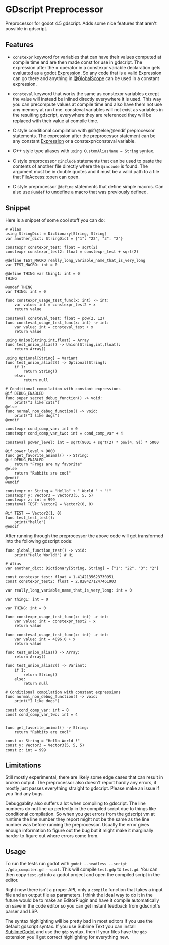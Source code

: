 # GDscript Preprocessor

Preprocessor for godot 4.5 gdscript. Adds some nice features that aren't possible in gdscript.

## Features

- `constexpr` keyword for variables that can have their values computed at compile time and are then made const for use in gdscript.
	The expression after the = operator in a constexpr variable declaration gets evaluated as a godot [Expression](https://docs.godotengine.org/en/stable/classes/class_expression.html).
	So any code that is a valid Expression can go there and anything in [@GlobalScope](https://docs.godotengine.org/en/stable/classes/class_%40globalscope.html) can be used in a constant expression.

- `consteval` keyword that works the same as constexpr variables except the value will instead be inlined directly everywhere it is used.
	This way you can precompute values at compile time and also have them not use any memory at run time.
	consteval variables will not exist as variables in the resulting gdscript, everywhere they are referenced they will be replaced with their value at compile time.

- C style conditional compilation with @if/@else/@endif preprocessor statements. The expression after the preprocessor statement can be any constant [Expression](https://docs.godotengine.org/en/stable/classes/class_expression.html) or a constexpr/consteval variable.

- C++ style type aliases with `using CustomAliasName = String` syntax.

- C style preprocessor `@include` statements that can be used to paste the contents of another file directly where the `@include` is found. The argument must be in double quotes and it must be a valid path to a file that FileAccess::open can open.

- C style preprocessor `@define` statements that define simple macros. Can also use `@undef` to undefine a macro that was previously defined.


## Snippet

Here is a snippet of some cool stuff you can do:


```gdscript
# Alias
using StringDict = Dictionary[String, String]
var another_dict: StringDict = {"1": "22", "3": "2"}

constexpr constexpr_test: float = sqrt(2)
constexpr constexpr_test2: float = constexpr_test + sqrt(2)

@define TEST_MACRO really_long_variable_name_that_is_very_long
var TEST_MACRO: int = 0

@define THING var thing1: int = 0
THING

@undef THING
var THING: int = 0

func constexpr_usage_test_func(x: int) -> int:
	var value: int = constexpr_test2 + x
	return value

consteval consteval_test: float = pow(2, 12)
func consteval_usage_test_func(x: int) -> int:
	var value: int = consteval_test + x
	return value

using Union[String,int,float] = Array
func test_union_alias() -> Union[String,int,float]:
	return Array()

using Optional[String] = Variant
func test_union_alias2() -> Optional[String]:
	if 1:
		return String()
	else:
		return null

# Conditional compilation with constant expressions
@if DEBUG_ENABLED
func super_secret_debug_function() -> void:
	print("I like cats")
@else
func normal_non_debug_function() -> void:
	print("I like dogs")
@endif

constexpr cond_comp_var: int = 0
constexpr cond_comp_var_two: int = cond_comp_var + 4

consteval power_level: int = sqrt(9001 + sqrt(2) * pow(4, 9)) * 5000

@if power_level > 9000
func get_favorite_animal() -> String:
@if DEBUG_ENABLED
	return "Frogs are my favorite"
@else
	return "Rabbits are cool"
@endif
@endif

constexpr x: String = "Hello" + " World " + "!"
constexpr y: Vector3 = Vector3(5, 5, 5)
constexpr z: int = 999
consteval TEST: Vector2 = Vector2(0, 0)

@if TEST == Vector2(1, 0)
func test_test_test():
	print("hello")
@endif
```

After running through the preprocessor the above code will get transformed into the following gdscript code:

```gdscript
func global_function_test() -> void:
	print("Hello World!") # Hi

# Alias
var another_dict: Dictionary[String, String] = {"1": "22", "3": "2"}

const constexpr_test: float = 1.4142135623730951
const constexpr_test2: float = 2.8284271247461903

var really_long_variable_name_that_is_very_long: int = 0

var thing1: int = 0

var THING: int = 0

func constexpr_usage_test_func(x: int) -> int:
	var value: int = constexpr_test2 + x
	return value

func consteval_usage_test_func(x: int) -> int:
	var value: int = 4096.0 + x
	return value

func test_union_alias() -> Array:
	return Array()

func test_union_alias2() -> Variant:
	if 1:
		return String()
	else:
		return null

# Conditional compilation with constant expressions
func normal_non_debug_function() -> void:
	print("I like dogs")

const cond_comp_var: int = 0
const cond_comp_var_two: int = 4


func get_favorite_animal() -> String:
	return "Rabbits are cool"

const x: String = "Hello World !"
const y: Vector3 = Vector3(5, 5, 5)
const z: int = 999
```

## Limitations

Still mostly experimental, there are likely some edge cases that can result in broken output.
The preprocessor also doesn't report hardly any errors, it mostly just passes everything straight to gdscript.
Please make an issue if you find any bugs.

Debuggablity also suffers a lot when compiling to gdscript. The line numbers do not line up perfectly in the compiled script due to things like conditional compilation. So when you get errors from the gdscript vm at runtime the line number they report might not be the same as the line number was before running the preprocessor. Usually the error gives enough information to figure out the bug but it might make it marginally harder to figure out where errors come from.

## Usage

To run the tests run godot with `godot --headless --script ./gdp_compiler.gd --quit`. This will compile `test.gdp` to `test.gd`. You can then copy `test.gd` into a godot project and open the compiled script in the editor.

Right now there isn't a proper API, only a `compile` function that takes a input file and an output file as parameters.
I think the ideal way to do it in the future would be to make an EditorPlugin and have it compile automatically on save in the code editor so you can get instant feedback from gdscript's parser and LSP.

The syntax highlighting will be pretty bad in most editors if you use the default gdscript syntax.
If you use Sublime Text you can install [SublimeGodot](https://github.com/dementive/SublimeGodot/tree/a18b34b0e8713899161c31d5522c5fc7603bd6d3/gdp) and use the `gdp` syntax, then if your files have the `gdp` extension you'll get correct highlighting for everything new.